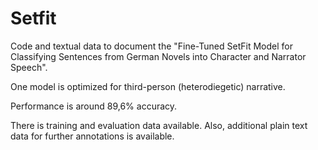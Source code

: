 # Setfit


Code and textual data to document the "Fine-Tuned SetFit Model for Classifying Sentences from German Novels into Character and Narrator Speech". 

One model is optimized for third-person (heterodiegetic) narrative. 

Performance is around 89,6% accuracy. 

There is training and evaluation data available. Also, additional plain text data for further annotations is available. 
